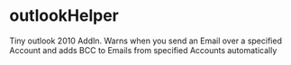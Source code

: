 outlookHelper
=============

Tiny outlook 2010 AddIn. Warns when you send an Email over a specified Account and adds BCC to Emails from specified Accounts automatically
